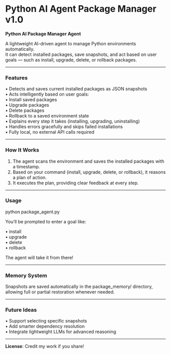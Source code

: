 # Python AI Agent Package Manager v1.0

**Python AI Package Manager Agent**

A lightweight AI-driven agent to manage Python environments automatically.<br>
It can detect installed packages, save snapshots, and act based on user goals — such as install, upgrade, delete, or rollback packages.

***

### Features

• Detects and saves current installed packages as JSON snapshots<br>
• Acts intelligently based on user goals:<br>
• Install saved packages<br>
• Upgrade packages<br>
• Delete packages<br>
• Rollback to a saved environment state<br>
• Explains every step it takes (installing, upgrading, uninstalling)<br>
• Handles errors gracefully and skips failed installations<br>
• Fully local, no external API calls required

***

### How It Works

1.	The agent scans the environment and saves the installed packages with a timestamp.
2.	Based on your command (install, upgrade, delete, or rollback), it reasons a plan of action.
3.	It executes the plan, providing clear feedback at every step.

***

### Usage

python package_agent.py

You’ll be prompted to enter a goal like:

• install<br>
• upgrade<br>
• delete<br>
• rollback

The agent will take it from there!

***

### Memory System

Snapshots are saved automatically in the package_memory/ directory, allowing full or partial restoration whenever needed.

***

### Future Ideas

• Support selecting specific snapshots<br>
• Add smarter dependency resolution<br>
• Integrate lightweight LLMs for advanced reasoning

***

**License**: Credit my work if you share!
